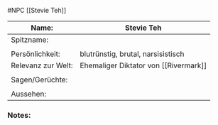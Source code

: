 #NPC [[Stevie Teh]]

| Name:              | Stevie Teh                                     |
| ------------------ | ---------------------------------------------- |
| Spitzname:         |                                                |
|                    |                                                |
| Persönlichkeit:    | blutrünstig, brutal, narsisistisch             |
| Relevanz zur Welt: | Ehemaliger Diktator von [[Rivermark]] |
|                    |                                                |
| Sagen/Gerüchte:    |                                                |
|                    |                                                |
| Aussehen:          |                                                |
### Notes:
